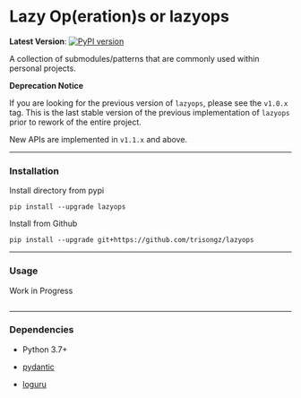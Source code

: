 # Lazy Op(eration)s or lazyops
  
  **Latest Version**: [![PyPI version](https://badge.fury.io/py/lazyops.svg)](https://badge.fury.io/py/lazyops)

  A collection of submodules/patterns that are commonly used within personal projects. 

**Deprecation Notice**

  If you are looking for the previous version of `lazyops`, please see the `v1.0.x` tag. This is the last stable version of the previous implementation of `lazyops` prior to rework of the entire project.

  New APIs are implemented in `v1.1.x` and above.

---

### Installation
Install directory from pypi

`pip install --upgrade lazyops`

Install from Github

`pip install --upgrade git+https://github.com/trisongz/lazyops`

---

### Usage

Work in Progress

```python
```


---

### Dependencies

- Python 3.7+
- [pydantic](https://github.com/pydantic/pydantic)

- [loguru](https://github.com/Delgan/loguru)
